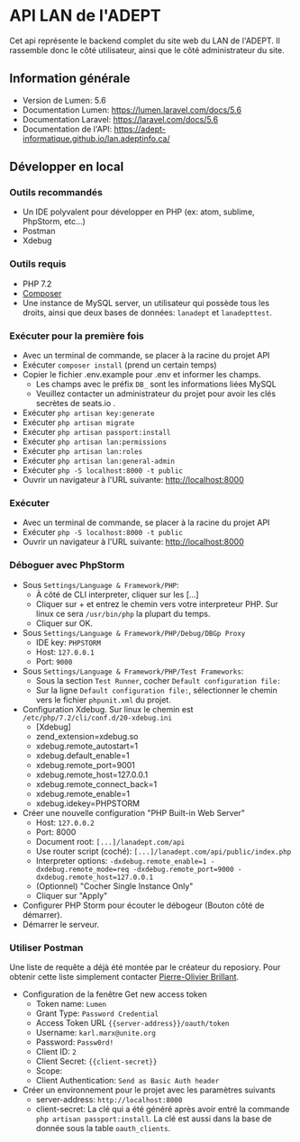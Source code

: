 # API LAN de l'ADEPT

Cet api représente le backend complet du site web du LAN de l'ADEPT. Il rassemble donc le côté utilisateur, ainsi que le côté administrateur du site.

## Information générale

 - Version de Lumen: 5.6
 - Documentation Lumen: https://lumen.laravel.com/docs/5.6 
 - Documentation Laravel: https://laravel.com/docs/5.6
 - Documentation de l'API: https://adept-informatique.github.io/lan.adeptinfo.ca/


## Développer en local

### Outils recommandés

 - Un IDE polyvalent pour développer en PHP (ex: atom, sublime, PhpStorm, etc...)
 - Postman
 - Xdebug
 
 ### Outils requis
  - PHP 7.2
  - [Composer](https://getcomposer.org/)
  - Une instance de MySQL server, un utilisateur qui possède tous les droits, ainsi que deux bases de données: `lanadept` et `lanadepttest`.

### Exécuter pour la première fois

 - Avec un terminal de commande, se placer à la racine du projet API
 - Exécuter `composer install` (prend un certain temps)
 - Copier le fichier .env.example pour .env et informer les champs.
    - Les champs avec le préfix `DB_` sont les informations liées  MySQL
    - Veuillez contacter un administrateur du projet pour avoir les clés secrètes de seats.io .
 - Exécuter `php artisan key:generate`
 - Exécuter `php artisan migrate`
 - Exécuter `php artisan passport:install`
 - Exécuter `php artisan lan:permissions`
 - Exécuter `php artisan lan:roles`
 - Exécuter `php artisan lan:general-admin`
 - Exécuter `php -S localhost:8000 -t public`
 - Ouvrir un navigateur à l'URL suivante: [http://localhost:8000](http://localhost:8000)

### Exécuter
 - Avec un terminal de commande, se placer à la racine du projet API
 - Exécuter `php -S localhost:8000 -t public`
 - Ouvrir un navigateur à l'URL suivante: [http://localhost:8000](http://localhost:8000)

### Déboguer avec PhpStorm

 - Sous `Settings/Language & Framework/PHP`:
    - À côté de CLI interpreter, cliquer sur les [...]
    - Cliquer sur + et entrez le chemin vers votre interpreteur PHP. Sur linux ce sera `/usr/bin/php` la plupart du temps.
    - Cliquer sur OK.
 - Sous `Settings/Language & Framework/PHP/Debug/DBGp Proxy`
    - IDE key: `PHPSTORM`
    - Host: `127.0.0.1`
    - Port: `9000`
 - Sous `Settings/Language & Framework/PHP/Test Frameworks`:
    - Sous la section `Test Runner`, cocher `Default configuration file:`
    - Sur la ligne `Default configuration file:`, sélectionner le chemin vers le fichier `phpunit.xml` du projet.
 - Configuration Xdebug. Sur linux le chemin est `/etc/php/7.2/cli/conf.d/20-xdebug.ini`
    - [Xdebug]
    - zend_extension=xdebug.so
    - xdebug.remote_autostart=1
    - xdebug.default_enable=1
    - xdebug.remote_port=9001
    - xdebug.remote_host=127.0.0.1
    - xdebug.remote_connect_back=1
    - xdebug.remote_enable=1
    - xdebug.idekey=PHPSTORM
 - Créer une nouvelle configuration "PHP Built-in Web Server"
    - Host: `127.0.0.2`
    - Port: 8000
    - Document root: `[...]/lanadept.com/api`
    - Use router script (coché): `[...]/lanadept.com/api/public/index.php`
    - Interpreter options: `-dxdebug.remote_enable=1 -dxdebug.remote_mode=req -dxdebug.remote_port=9000 -dxdebug.remote_host=127.0.0.1`
    - (Optionnel) "Cocher Single Instance Only"
    - Cliquer sur "Apply"
 - Configurer PHP Storm pour écouter le débogeur (Bouton  côté de démarrer).
 - Démarrer le serveur.
 
 ### Utiliser Postman
 Une liste de requête a déjà été montée par le créateur du reposiory. Pour obtenir cette liste simplement contacter [Pierre-Olivier Brillant](https://github.com/PierreOlivierBrillant).
 - Configuration de la fenêtre Get new access token
    - Token name: `Lumen`
    - Grant Type: `Password Credential`
    - Access Token URL `{{server-address}}/oauth/token`
    - Username: `karl.marx@unite.org`
    - Password: `Passw0rd!`
    - Client ID: `2`
    - Client Secret: `{{client-secret}}`
    - Scope: 
    - Client Authentication: `Send as Basic Auth header`
 - Créer un environnement pour le projet avec les paramètres suivants
    - server-address: `http://localhost:8000`
    - client-secret: La clé qui a été généré après avoir entré la commande `php artisan passport:install`. La clé est aussi dans la base de donnée sous la table `oauth_clients`.

